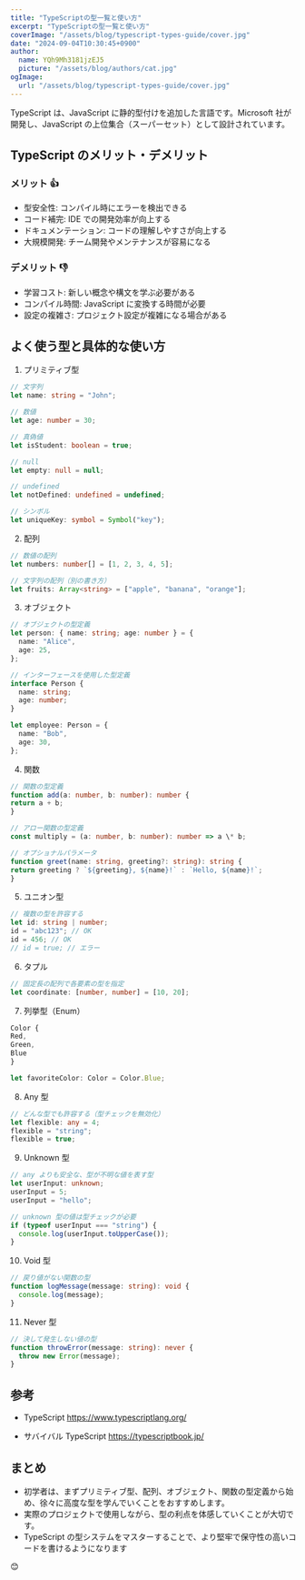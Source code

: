```yaml
---
title: "TypeScriptの型一覧と使い方"
excerpt: "TypeScriptの型一覧と使い方"
coverImage: "/assets/blog/typescript-types-guide/cover.jpg"
date: "2024-09-04T10:30:45+0900"
author:
  name: YQh9Mh3181jzEJ5
  picture: "/assets/blog/authors/cat.jpg"
ogImage:
  url: "/assets/blog/typescript-types-guide/cover.jpg"
---
```


TypeScript は、JavaScript に静的型付けを追加した言語です。Microsoft 社が開発し、JavaScript の上位集合（スーパーセット）として設計されています。

## TypeScript のメリット・デメリット

### メリット 👍

- 型安全性: コンパイル時にエラーを検出できる
- コード補完: IDE での開発効率が向上する
- ドキュメンテーション: コードの理解しやすさが向上する
- 大規模開発: チーム開発やメンテナンスが容易になる

### デメリット 👎

- 学習コスト: 新しい概念や構文を学ぶ必要がある
- コンパイル時間: JavaScript に変換する時間が必要
- 設定の複雑さ: プロジェクト設定が複雑になる場合がある

## よく使う型と具体的な使い方

1. プリミティブ型

```ts
// 文字列
let name: string = "John";

// 数値
let age: number = 30;

// 真偽値
let isStudent: boolean = true;

// null
let empty: null = null;

// undefined
let notDefined: undefined = undefined;

// シンボル
let uniqueKey: symbol = Symbol("key");
```

2. 配列

```ts
// 数値の配列
let numbers: number[] = [1, 2, 3, 4, 5];

// 文字列の配列（別の書き方）
let fruits: Array<string> = ["apple", "banana", "orange"];
```

3. オブジェクト

```ts
// オブジェクトの型定義
let person: { name: string; age: number } = {
  name: "Alice",
  age: 25,
};

// インターフェースを使用した型定義
interface Person {
  name: string;
  age: number;
}

let employee: Person = {
  name: "Bob",
  age: 30,
};
```

4. 関数

```ts
// 関数の型定義
function add(a: number, b: number): number {
return a + b;
}

// アロー関数の型定義
const multiply = (a: number, b: number): number => a \* b;

// オプショナルパラメータ
function greet(name: string, greeting?: string): string {
return greeting ? `${greeting}, ${name}!` : `Hello, ${name}!`;
}

```

5. ユニオン型

```ts
// 複数の型を許容する
let id: string | number;
id = "abc123"; // OK
id = 456; // OK
// id = true; // エラー
```

6. タプル

```ts
// 固定長の配列で各要素の型を指定
let coordinate: [number, number] = [10, 20];
```

7.  列挙型（Enum）

```ts
Color {
Red,
Green,
Blue
}

let favoriteColor: Color = Color.Blue;
```

8. Any 型

```ts
// どんな型でも許容する（型チェックを無効化）
let flexible: any = 4;
flexible = "string";
flexible = true;
```

9. Unknown 型

```ts
// any よりも安全な、型が不明な値を表す型
let userInput: unknown;
userInput = 5;
userInput = "hello";

// unknown 型の値は型チェックが必要
if (typeof userInput === "string") {
  console.log(userInput.toUpperCase());
}
```

10. Void 型

```ts
// 戻り値がない関数の型
function logMessage(message: string): void {
  console.log(message);
}
```

11. Never 型

```ts
// 決して発生しない値の型
function throwError(message: string): never {
  throw new Error(message);
}
```

## 参考

- TypeScript
  https://www.typescriptlang.org/

- サバイバル TypeScript
  https://typescriptbook.jp/

## まとめ

- 初学者は、まずプリミティブ型、配列、オブジェクト、関数の型定義から始め、徐々に高度な型を学んでいくことをおすすめします。
- 実際のプロジェクトで使用しながら、型の利点を体感していくことが大切です。
- TypeScript の型システムをマスターすることで、より堅牢で保守性の高いコードを書けるようになります

😊
